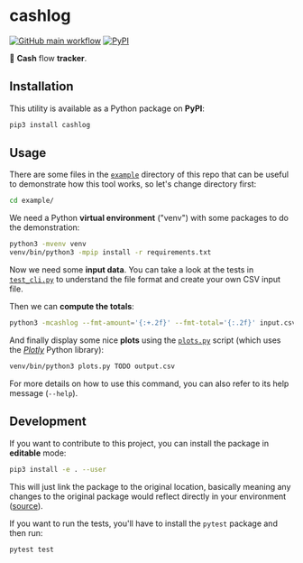 # cashlog

[![GitHub main workflow](https://img.shields.io/github/actions/workflow/status/dmotte/cashlog/main.yml?branch=main&logo=github&label=main&style=flat-square)](https://github.com/dmotte/cashlog/actions)
[![PyPI](https://img.shields.io/pypi/v/cashlog?logo=python&style=flat-square)](https://pypi.org/project/cashlog/)

:snake: **Cash** flow **tracker**.

## Installation

This utility is available as a Python package on **PyPI**:

```bash
pip3 install cashlog
```

## Usage

There are some files in the [`example`](example) directory of this repo that can be useful to demonstrate how this tool works, so let's change directory first:

```bash
cd example/
```

We need a Python **virtual environment** ("venv") with some packages to do the demonstration:

```bash
python3 -mvenv venv
venv/bin/python3 -mpip install -r requirements.txt
```

Now we need some **input data**. You can take a look at the tests in [`test_cli.py`](test/test_cli.py) to understand the file format and create your own CSV input file.

Then we can **compute the totals**:

```bash
python3 -mcashlog --fmt-amount='{:+.2f}' --fmt-total='{:.2f}' input.csv output.csv # TODO test
```

And finally display some nice **plots** using the [`plots.py`](example/plots.py) script (which uses the [_Plotly_](https://github.com/plotly/plotly.py) Python library):

```bash
venv/bin/python3 plots.py TODO output.csv
```

For more details on how to use this command, you can also refer to its help message (`--help`).

## Development

If you want to contribute to this project, you can install the package in **editable** mode:

```bash
pip3 install -e . --user
```

This will just link the package to the original location, basically meaning any changes to the original package would reflect directly in your environment ([source](https://stackoverflow.com/a/35064498)).

If you want to run the tests, you'll have to install the `pytest` package and then run:

```bash
pytest test
```
